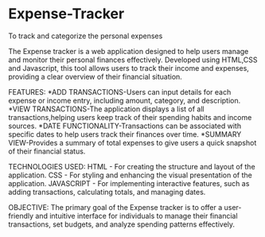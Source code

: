 # Expense-Tracker
To track and categorize the personal expenses

The Expense tracker is a web application designed to help users manage and monitor their personal finances effectively.
Developed using HTML,CSS and Javascript, this tool allows users to track their income and expenses, providing a clear overview of their financial situation.

FEATURES:
*ADD TRANSACTIONS-Users can input details for each expense or income entry, including amount, category, and description.
*VIEW TRANSACTIONS-The application displays a list of all transactions,helping users keep track of their spending habits and income sources.
*DATE FUNCTIONALITY-Transactions can be associated with specific dates to help users track their finances over time.
*SUMMARY VIEW-Provides a summary of total expenses to give users a quick snapshot of their financial status.

TECHNOLOGIES USED:
HTML - For creating the structure and layout of the application.
CSS - For styling and enhancing the visual presentation of the application.
JAVASCRIPT - For implementing interactive features, such as adding transactions, calculating totals, and managing dates.

OBJECTIVE:
The primary goal of the Expense tracker is to offer a user-friendly and intuitive interface for individuals to manage their financial transactions, set budgets, and analyze spending patterns effectively.
